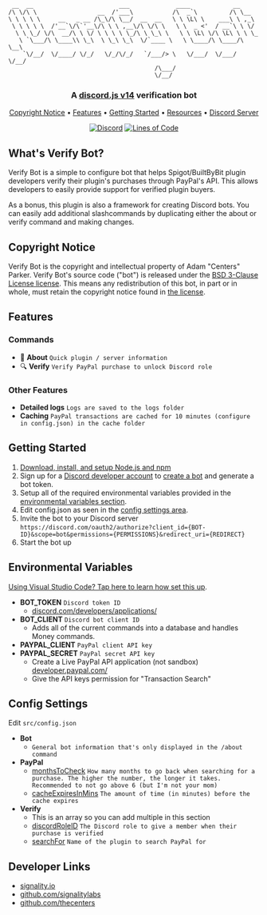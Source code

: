 ```
 __  __                        ___             ____            __      
/\ \/\ \                 __  /'___\           /\  _`\         /\ \__   
\ \ \ \ \     __   _ __ /\_\/\ \__/  __  __   \ \ \L\ \    ___\ \ ,_\  
 \ \ \ \ \  /'__`\/\`'__\/\ \ \ ,__\/\ \/\ \   \ \  _ <'  / __`\ \ \/  
  \ \ \_/ \/\  __/\ \ \/ \ \ \ \ \_/\ \ \_\ \   \ \ \L\ \/\ \L\ \ \ \_ 
   \ `\___/\ \____\\ \_\  \ \_\ \_\  \/`____ \   \ \____/\ \____/\ \__\
    `\/__/  \/____/ \/_/   \/_/\/_/   `/___/> \   \/___/  \/___/  \/__/
                                         /\___/                        
                                         \/__/                         
```

<h3 align=center>A <a href=https://github.com/discordjs/discord.js>discord.js v14</a> verification bot</h3>


<p align="center">
  <a href="#copyright-notice">Copyright Notice</a>
  •
  <a href="#features">Features</a>
  •
  <a href="#getting-started">Getting Started</a>
  •
  <a href="#developer-links">Resources</a>
  •
  <a href="https://discord.gg/EQnbYyYBmG">Discord Server</a>
</p>


<div align=center>

[![Discord](https://img.shields.io/discord/753770820358373487.svg?label=&logo=discord&logoColor=ffffff&color=7389D8&labelColor=6A7EC2)](https://discord.gg/EQnbYyYBmG)
[![Lines of Code](https://sonarcloud.io/api/project_badges/measure?project=signalitylabs_VerifyPurchaseBot&metric=ncloc)](https://sonarcloud.io/dashboard?id=signalitylabs_Baylee-v1)

</div>



  ## What's Verify Bot?

  Verify Bot is a simple to configure bot that helps Spigot/BuiltByBit plugin developers verify their plugin's purchases through PayPal's API. This allows developers to easily provide support for verified plugin buyers.

  As a bonus, this plugin is also a framework for creating Discord bots. You can easily add additional slashcommands by duplicating either the about or verify command and making changes.

  ## Copyright Notice

  Verify Bot is the copyright and intellectual property of Adam "Centers" Parker. Verify Bot's source code ("bot") is released under the [BSD 3-Clause License license](LICENSE). This means any redistribution of this bot, in part or in whole, must retain the copyright notice found in [the license](LICENSE). 
  
  
  ## Features

  ### Commands
  - 📰 **About** `Quick plugin / server information`
  - 🔍 **Verify** `Verify PayPal purchase to unlock Discord role`

  ### Other Features
  - **Detailed logs** `Logs are saved to the logs folder`
  - **Caching** `PayPal transactions are cached for 10 minutes (configure in config.json) in the cache folder`


  ## Getting Started

  1. [Download, install, and setup Node.js and npm](https://docs.npmjs.com/downloading-and-installing-node-js-and-npm)
  2. Sign up for a [Discord developer account](https://discord.com/developers/applications/) to [create a bot](https://discord.com/developers/docs/intro) and generate a bot token.
  3. Setup all of the required environmental variables provided in the [environmental variables section](#environmental-variables).
  4. Edit config.json as seen in the [config settings area](#config-settings).
  5. Invite the bot to your Discord server
  ```https://discord.com/oauth2/authorize?client_id={BOT-ID}&scope=bot&permissions={PERMISSIONS}&redirect_uri={REDIRECT}```
  6. Start the bot up
  

  ## Environmental Variables
  [Using Visual Studio Code? Tap here to learn how set this up](https://stackoverflow.com/questions/29971572/how-do-i-add-environment-variables-to-launch-json-in-vscode).

  * **BOT_TOKEN** ```Discord token ID```
    - [discord.com/developers/applications/](https://discord.com/developers/applications/)
  * **BOT_CLIENT** ```Discord bot client ID```
    - Adds all of the current commands into a database and handles Money commands.
  * **PAYPAL_CLIENT** ```PayPal client API key```
  * **PAYPAL_SECRET** ```PayPal secret API key```
    - Create a Live PayPal API application (not sandbox) [developer.paypal.com/](https://developer.paypal.com/)
    - Give the API keys permission for "Transaction Search"


  ## Config Settings
  Edit `src/config.json`

  - **Bot** 
    - `General bot information that's only displayed in the /about command`
  - **PayPal**
    - <u>monthsToCheck</u> `How many months to go back when searching for a purchase. The higher the number, the longer it takes. Recommended to not go above 6 (but I'm not your mom)`
    - <u>cacheExpiresInMins</u> `The amount of time (in minutes) before the cache expires`
  - **Verify**
    - This is an array so you can add multiple in this section
    - <u>discordRoleID</u> `The Discord role to give a member when their purchase is verified`
    - <u>searchFor</u> `Name of the plugin to search PayPal for`

  
  ## Developer Links

  * [signality.io](https://signality.io/)
  * [github.com/signalitylabs](https://github.com/signalitylabs)
  * [github.com/thecenters](https://github.com/thecenters)

